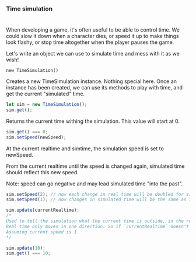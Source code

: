 ### Time simulation

#

When developing a game, it's often useful to be able to control time. We could slow it down when a character dies, or speed it up to make things look flashy, or stop time altogether when the player pauses the game.

Let's write an object we can use to simulate time and mess with it as we wish!

`new TimeSimulation()`

Creates a new TimeSimulation instance. Nothing special here. Once an instance has been created, we can use its methods to play with time, and get the current "simulated" time.

```javascript
let sim = new TimeSimulation();
sim.get();
```

Returns the current time withing the simulation. This value will start at 0.

```javascript
sim.get() === 0;
sim.setSpeed(newSpeed);
```

At the current realtime and simtime, the simulation speed is set to newSpeed.

From the current realtime until the speed is changed again, simulated time should reflect this new speed.

Note: speed can go negative and may lead simulated time "into the past".

```javascript
sim.setSpeed(2); // now each change in real time will be doubled for simulate time
sim.setSpeed(1); // now changes in simulated time will be the same as in real time

sim.update(currentRealtime);
/*
Used to tell the simulation what the current time is outside, in the real world. This will be used to calculate the change in realtime, and therefore the change in simulated time.
Real time only moves in one direction. So if `currentRealtime` doesn't make sense (moves backwards), throw an error.
Assuming current speed is 1
*/

sim.update(10);
sim.get() === 10;
```

